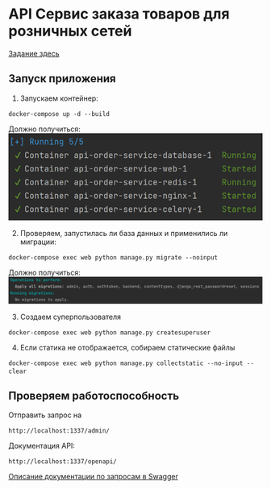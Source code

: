 # API Сервис заказа товаров для розничных сетей

[Задание здесь](./reference/diploma_project.md)
## Запуск приложения
1. Запускаем контейнер:

```shell
docker-compose up -d --build
```

Должно получиться:
![started.png](reference/started.png)

2. Проверяем, запустилась ли база данных и применились ли миграции:
```shell
docker-compose exec web python manage.py migrate --noinput
```

Должно получиться:
![migrations.png](reference/migrations.png)

3. Создаем суперпользователя
```shell
docker-compose exec web python manage.py createsuperuser
```

4. Если статика не отображается, собираем статические файлы 
```shell
docker-compose exec web python manage.py collectstatic --no-input --clear
```
## Проверяем работоспособность

Отправить запрос на 
```shell
http://localhost:1337/admin/
```

Документация API: 
```shell
http://localhost:1337/openapi/
```

[Описание документации по запросам в Swagger](https://app.swaggerhub.com/apis/ZARIPOVAMARYM/Diploma/1.0.0) 